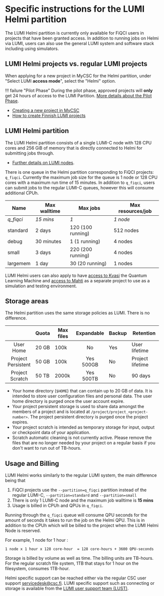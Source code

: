 # Specific instructions for the LUMI Helmi partition


The LUMI Helmi partition is currently only available for FiQCI users in projects that have been granted access. In addition to running jobs on Helmi via LUMI, users can also use the general LUMI system and software stack including using simulators. 



## LUMI Helmi projects vs. regular LUMI projects

When applying for a new project in MyCSC for the Helmi partition, under "Select LUMI **access mode**", select the "Helmi" option. 

<!-- Maybe insert image here? -->

!!! failure "Pilot Phase"
	During the pilot phase, approved projects will **only** get 24 hours of access to the LUMI Partition.
	[More details about the Pilot Phase](../lumi-helmi-pilot-phase/). 

* [Creating a new project in MyCSC](../how-to-create-new-project/)
* [How to create Finnish LUMI projects](../how-to-create-new-project/#how-to-create-finnish-lumi-projects)


<!-- ===
* Can a Quantum project use the Helmi partition AND LUMI-C partition for example?
* What about other LUMI Partitions? E.g they want to use Jupyter-notebook LUMI-D?
* Integration with Kvasi or just mention Kvasi?  -->



## LUMI Helmi partition

The LUMI Helmi partition consists of a single LUMI-C node with 128 CPU cores and 256 GiB of memory that is directly connected to Helmi for submitting jobs through. 


* [Further details on LUMI nodes](https://docs.lumi-supercomputer.eu/computing/systems/lumic/).


There is one queue in the Helmi partition corresponding to FiQCI projects: `q_fiqci`. Currently the maximum job size for the queue is 1 node or 128 CPU cores with a maximum run time of 15 minutes. In addition to `q_fiqci`, users can submit jobs to the regular LUMI-C queues, however this will consume additional CPUh. 


| Name     | Max walltime | Max jobs          | Max resources/job  |
| -------- | ------------ | ----------------- | ------------------ |
| _q_fiqci_| _15 mins_    |   _1_             | _1 node_           |
| standard | 2 days       | 120 (100 running) | 512 nodes          |
| debug    | 30 minutes   |   1 (1 running)   | 4 nodes            |
| small    | 3 days       | 220 (200 running) | 4 nodes            |
| largemem | 1 day        |  30 (20 running)  | 1 nodes            |


LUMI Helmi users can also apply to have [access to Kvasi](../../computing/kvasi/) the Quantum Learning Machine and [access to Mahti](../../computing/systems-mahti/) as a separate project to use as a simulation and testing environment. 

## Storage areas

The Helmi partition uses the same storage policies as LUMI. There is no difference. 

|                       | Quota | Max files | Expandable   | Backup | Retention        |
|:---------------------:|-------|-----------|:------------:|--------|------------------|
| User<br>Home          | 20 GB | 100k      | No           | Yes    | User lifetime    |
| Project<br>Persistent | 50 GB | 100k      | Yes<br>500GB | No     | Project lifetime |
| Project<br>Scratch    | 50 TB | 2000k     | Yes<br>500TB | No     | 90 days          |

* Your home directory (`$HOME`) that can contain up to 20 GB of data. It is intended to store user configuration files and personal data. The user home directory is purged once the user account expire.
* Your project persistent storage is used to share data amongst the members of a project and is located at `/project/project_<project-number>`. The project persistent directory is purged once the project expires.
* Your project scratch is intended as temporary storage for input, output or checkpoint data of your application. 
* Scratch automatic cleaning is not currently active. Please remove the files that are no longer needed by your project on a regular basis if you don't want to run out of TB-hours.

## Usage and Billing

<!-- * Will helmi users have specific LUMI login nodes? If yes add here -->

LUMI Helmi works similarly to the regular LUMI system, the main difference being that 

1. FiQCI projects use the `--partition=q_fiqci` partition instead of the regular LUMI-C, `--partition=standard` and `--partition=small`
2. There is only 1 LUMI-C node and the maximum job walltime is **15 mins**
3. Usage is billed in CPUh and QPUs in `q_fiqci`. 

Running through the `q_fiqci` queue will consume QPU seconds for the amount of seconds it takes to run the job on the Helmi QPU. This is in addition to the CPUh which will be billed to the project when the LUMI Helmi Node is reserved. 


For example, 1 node for 1 hour : 

```
1 node x 1 hour x 128 core-hour  = 128 core-hours + 3600 QPU-seconds
```


<!-- BU equation -->

Storage is billed by volume as well as time. The billing units are TB-hours. For the regular scratch file system, 1TB that stays for 1 hour on the filesystem, consumes 1TB-hour.


Helmi specific support can be reached either via the regular CSC user support [servicedesk@csc.fi](mailto:servicedesk@csc.fi). LUMI specific support such as connecting or storage is available from the [LUMI user support team (LUST)](https://lumi-supercomputer.eu/user-support/need-help/account/).